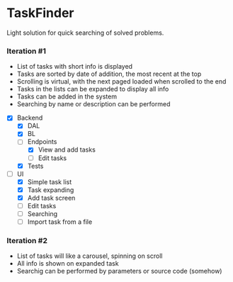 # TaskFinder
Light solution for quick searching of solved problems.

### Iteration \#1
* List of tasks with short info is displayed
* Tasks are sorted by date of addition, the most recent at the top
* Scrolling is virtual, with the next paged loaded when scrolled to the end
* Tasks in the lists can be expanded to display all info
* Tasks can be added in the system
* Searching by name or description can be performed

- [x] Backend
  - [x] DAL
  - [x] BL
  - [ ] Endpoints
    - [x] View and add tasks
    - [ ] Edit tasks
  - [x] Tests
- [ ] UI
  - [x] Simple task list
  - [x] Task expanding
  - [x] Add task screen
  - [ ] Edit tasks
  - [ ] Searching
  - [ ] Import task from a file
  
### Iteration \#2
* List of tasks will like a carousel, spinning on scroll
* All info is shown on expanded task
* Searchig can be performed by parameters or source code (somehow)
